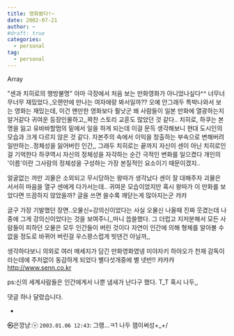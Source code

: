 ```yaml
---
title: 영화봤다!~
date: 2002-07-21
author: ~
#draft: true
categories:
  - personal
tag:
  - personal
---
```




Array

"센과 치히로의 행방불명"
아마 극장에서 처음 보는 만화영화가 아니었나싶다^^
너무너무너무 재밌었다.,오랜만에 만나는 여자애랑 봐서일까??
오예
안그래두 특박나와서 보는 영화는 재밌는데,
이건 왠만한 영화보다 훨낫군
왜 사람들이 일본 만화에 열광하는지 알거같다
귀여운 등장인물하고,,꽉찬 스토리
교훈도 많았던 것 같다..
치히로, 하쿠는 본명을 잃고 유바바할멈의 밑에서 일을
하게 되는데 이걸 문득 생각해보니 현대 도시인의 모습과 크게 다르지 않은 것 같다. 
자본주의 속에서 이익을 창출하는 부속으로 변해버려 일만하는..정체성을 잃어버린 인간,,
그래두 치히로는 끝까지 자신이 센이 아닌 치히로인걸 기억한다
하쿠역시 자신의 정체성을 자각하는 순간 극적인 변화를 일으켰다
개인의 '이름'이란 그사람의 정체성을 구성하는 가장 본질적인 요소이기 때문이겠지..

얼굴없는 까만 괴물은 소외되고 무시당하는 왕따가 생각났다
센이 잘 대해주자 괴물은 서서히 마음을 열구 센에게 다가서는데..
귀여운 모습이었지만 혹시 왕따가 이 만화를 보았다면 뜨끔하지 않았을까?
글을 쓰면 쓸수록 깨닫는게 많아지는군 캬캬

글구 가장 기발했던 장면..오물신=강의신이었다는 사실
오물신 나올때 진짜 웃겼는데 나중에 그게 강의신이었다는 것을 
보여주니,,마니 씁쓸했다. 
그 더럽고 지저분해서 모든 사람들이 피하던 오물은 모두 인간들이 버린 것이다
자연이 인간에 의해 형체를 알아볼 수 없을 정도로 바뀌어 버린걸 우스꽝스럽게 빗댄건 아닐까,,

생각하다보니 의외로 여러 메세지가 담긴 만화영화였넹
미야자키 하야오가 천재 감독이라는데에 주저없이 동감하게 되었다
별다섯개중에 별 넷반!! 캬캬캬
http://www.senn.co.kr

ps:신의 세계사람들은 인간에게서 나뿐 냄새가 난다구 했다. T_T
    혹시 나두,,


 댓글 하나 달렸습니다.

- 
 ㉿은깡냥ːⓥ `2003.01.06 12:43`: 
그랭...ㅋ1
나두 잼이써성+_+/




